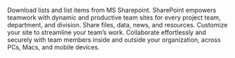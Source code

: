 Download lists and list items from MS Sharepoint. SharePoint empowers teamwork with dynamic and productive team sites for 
every project team, department, and division. Share files, data, news, and resources. Customize your site to streamline your team’s work. 
Collaborate effortlessly and securely with team members inside and outside your organization, across PCs, Macs, and mobile devices.